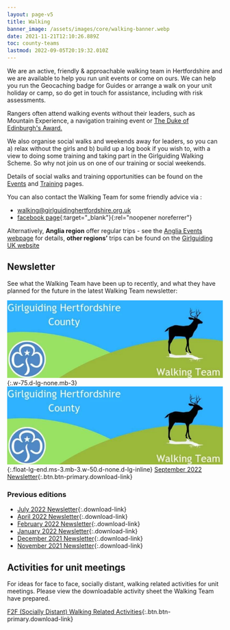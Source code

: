 ```yaml
---
layout: page-v5
title: Walking
banner_image: /assets/images/core/walking-banner.webp
date: 2021-11-21T12:10:26.889Z
toc: county-teams
lastmod: 2022-09-05T20:19:32.010Z
---
```


We are an active, friendly & approachable walking team in Hertfordshire and we are available to help you run unit events or come on ours. We can help you run the Geocaching badge for Guides or arrange a walk on your unit holiday or camp, so do get in touch for assistance, including with risk assessments. 

Rangers often attend walking events without their leaders, such as Mountain Experience, a navigation training event or [The Duke of Edinburgh's Award.](/youth-opportunities/dofe/)

We also organise social walks and weekends away for leaders, so you can a) relax without the girls and b) build up a log book if you wish to, with a view to doing some training and taking part in the Girlguiding Walking Scheme. So why not join us on one of our training or social weekends.  

Details of social walks and training opportunities can be found on the [Events](/events/) and [Training](/training/) pages.

You can also contact the Walking Team for some friendly advice via :

- <i class="fa fa-envelope"></i> <walking@girlguidinghertfordshire.org.uk>
- <i class="fa fa-facebook-official"></i> [facebook page](https://www.facebook.com/hertsguideswalkingteam){:target="_blank"}{:rel="noopener noreferrer"}

Alternatively, **Anglia region** offer regular trips - see the [Anglia Events webpage](https://www.girlguiding-anglia.org.uk/events) for details, **other regions&rsquo;** trips can be found on the [Girlguiding UK website](https://www.girlguiding.org.uk/making-guiding-happen/learning-and-development/leading-outdoor-adventures/walking-scheme/)

## Newsletter

See what the Walking Team have been up to recently, and what they have planned for the future in the latest Walking Team newsletter:

![](/assets/images/core/walking-team-ident.webp){:.w-75.d-lg-none.mb-3}
![](/assets/images/core/walking-team-ident.webp){:.float-lg-end.ms-3.mb-3.w-50.d-none.d-lg-inline}
[September 2022 Newsletter](/assets/docs/2022/walking-team-sept-2022-newsletter.pdf){:.btn.btn-primary.download-link}

### Previous editions

- [July 2022 Newsletter](/assets/docs/2022/walking-team-july-2022-newsletter.pdf){:.download-link}
- [April 2022 Newsletter](/assets/docs/2022/walking-team-april-2022-newsletter.pdf){:.download-link}
- [February 2022 Newsletter](/assets/docs/2022/walking-team-feb-2022-newsletter.docx){:.download-link}
- [January 2022 Newsletter](/assets/docs/2022/walking-team-jan-2022-newsletter.docx){:.download-link}
- [December 2021 Newsletter](/assets/docs/walking-team-december-2021-newsletter.docx){:.download-link}
- [November 2021 Newsletter](/assets/docs/walking-team-november-2021-newsletter.docx){:.download-link}

## Activities for unit meetings

For ideas for face to face, socially distant, walking related activities for unit meetings.  Please view the downloadable activity sheet the Walking Team have prepared.

[F2F (Socially Distant) Walking Related Activities](/wp-content/uploads/2021/05/F2F-Socially-Distant-Walking-Related-Activities.pdf){:.btn.btn-primary.download-link}
